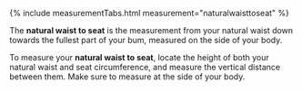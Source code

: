 {% include measurementTabs.html measurement="naturalwaisttoseat" %}

The **natural waist to seat** is the measurement from your natural waist down towards the fullest part of your bum, measured on the side of your body.

To measure your **natural waist to seat**, locate the height of both your natural waist and seat circumference, and measure the vertical distance between them. Make sure to measure at the side of your body.

